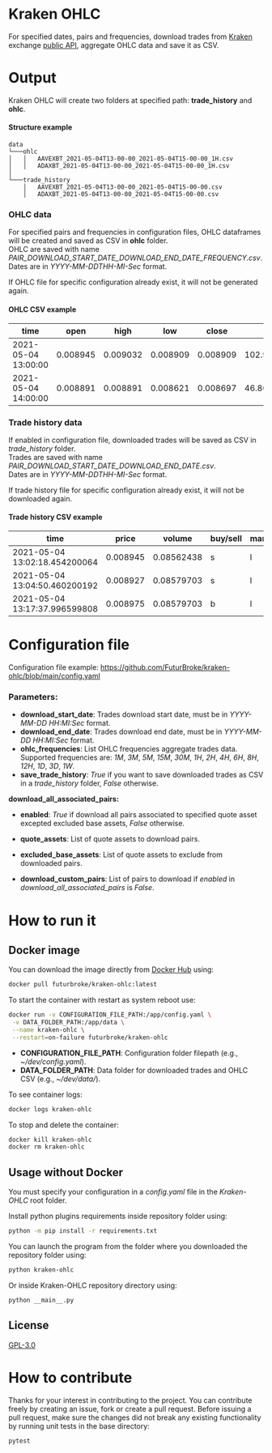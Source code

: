 # Kraken OHLC
For specified dates, pairs and frequencies, download trades from
[Kraken](https://kraken.com) exchange
[public API](https://www.kraken.com/u/security/api), aggregate OHLC data and save it 
as CSV.

# Output
Kraken OHLC will create two folders at specified path: **trade_history** and **ohlc**.

#### Structure example

```
data
└───ohlc
│   │   AAVEXBT_2021-05-04T13-00-00_2021-05-04T15-00-00_1H.csv
│   │   ADAXBT_2021-05-04T13-00-00_2021-05-04T15-00-00_1H.csv
│   
└───trade_history
    │   AAVEXBT_2021-05-04T13-00-00_2021-05-04T15-00-00.csv
    │   ADAXBT_2021-05-04T13-00-00_2021-05-04T15-00-00.csv
```

### OHLC data
For specified pairs and frequencies in configuration files, OHLC dataframes will be 
created and saved as CSV in **ohlc** folder.<br>
OHLC are saved with name *PAIR_DOWNLOAD_START_DATE_DOWNLOAD_END_DATE_FREQUENCY.csv*.<br>
Dates are in *YYYY-MM-DDTHH-MI-Sec* format.

If OHLC file for specific configuration already exist, it will not be generated again.

#### OHLC CSV example

|time                         |open    |high      |low|close|volume            |
|-----------------------------|--------|----------|---|-----|------------------|
|2021-05-04 13:00:00          |0.008945|0.009032  |0.008909|0.008909|102.95793562      |
|2021-05-04 14:00:00          |0.008891|0.008891  |0.008621|0.008697|46.800853210000014|

### Trade history data
If enabled in configuration file, downloaded trades will be saved as CSV in 
*trade_history* folder.<br>
Trades are saved with name *PAIR_DOWNLOAD_START_DATE_DOWNLOAD_END_DATE.csv*.<br>
Dates are in *YYYY-MM-DDTHH-MI-Sec* format.

If trade history file for specific configuration already exist, it will not be 
downloaded again.

#### Trade history CSV example

|time                         |price   |volume    |buy/sell|market/limit|miscellaneous|
|-----------------------------|--------|----------|--------|------------|-------------|
|2021-05-04 13:02:18.454200064|0.008945|0.08562438|s       |l           |             |
|2021-05-04 13:04:50.460200192|0.008927|0.08579703|s       |l           |             |
|2021-05-04 13:17:37.996599808|0.008975|0.08579703|b       |l           |             |



# Configuration file
Configuration file example:
https://github.com/FuturBroke/kraken-ohlc/blob/main/config.yaml

### Parameters:
- **download_start_date**: Trades download start date, must be in *YYYY-MM-DD HH:MI:Sec*
  format.
- **download_end_date**: Trades download end date, must be in *YYYY-MM-DD HH:MI:Sec*
  format.
- **ohlc_frequencies**: List OHLC frequencies aggregate trades data. Supported 
  frequencies are: *1M*, *3M*, *5M*, *15M*, *30M*, *1H*, *2H*, *4H*, *6H*, *8H*, *12H*,
  *1D*, *3D*, *1W*.
- **save_trade_history**: *True* if you want to save downloaded trades as CSV in a 
  *trade_history* folder, *False* otherwise.
  
**download_all_associated_pairs:**
  - **enabled**: *True* if download all pairs associated to specified quote asset 
    excepted excluded base assets, *False* otherwise.
  - **quote_assets**: List of quote assets to download pairs.
  - **excluded_base_assets**: List of quote assets to exclude from downloaded pairs.

- **download_custom_pairs**: List of pairs to download if *enabled* in 
  *download_all_associated_pairs* is *False*.

# How to run it
## Docker image
You can download the image directly from [Docker Hub](https://hub.docker.com/) using:
```sh
docker pull futurbroke/kraken-ohlc:latest
```
To start the container with restart as system reboot use:
```sh
docker run -v CONFIGURATION_FILE_PATH:/app/config.yaml \
 -v DATA_FOLDER_PATH:/app/data \
 --name kraken-ohlc \
 --restart=on-failure futurbroke/kraken-ohlc
```
- **CONFIGURATION_FILE_PATH**: Configuration folder filepath (e.g., *~/dev/config.yaml*).
- **DATA_FOLDER_PATH**: Data folder for downloaded trades and OHLC CSV (e.g., 
  *~/dev/data/*).

To see container logs:
```sh
docker logs kraken-ohlc
```
To stop and delete the container:
```sh
docker kill kraken-ohlc
docker rm kraken-ohlc
```

## Usage without Docker
You must specify your configuration in a *config.yaml* file in the *Kraken-OHLC* root 
folder.<br>

Install python plugins requirements inside repository folder using:
```sh
python -m pip install -r requirements.txt
```
You can launch the program from the folder where you downloaded the repository folder using:
```sh
python kraken-ohlc
```
Or inside Kraken-OHLC repository directory using:
```sh
python __main__.py
```

## License
[GPL-3.0](https://github.com/FuturBroke/kraken-ohlc/blob/main/README.md)

# How to contribute
Thanks for your interest in contributing to the project. You can contribute freely by
creating an issue, fork or create a pull request. Before issuing a pull request, make
sure the changes did not break any existing functionality by running unit tests in the 
base directory:
```sh
pytest
```